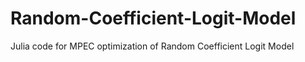 # Random-Coefficient-Logit-Model
Julia code for MPEC optimization of Random Coefficient Logit Model
